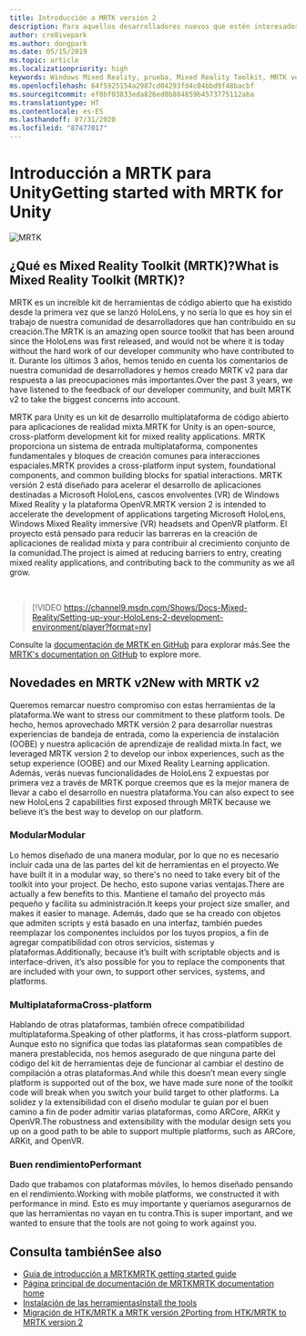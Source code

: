 ```yaml
---
title: Introducción a MRTK versión 2
description: Para aquellos desarrolladores nuevos que estén interesados en aprovechar MRTK
author: cre8ivepark
ms.author: dongpark
ms.date: 05/15/2019
ms.topic: article
ms.localizationpriority: high
keywords: Windows Mixed Reality, prueba, Mixed Reality Toolkit, MRTK versión 2, MRTK, herramientas, SDK, HoloLens, HoloLens 2
ms.openlocfilehash: 64f5925154a2987cd04293fd4c04bbd9f48bacbf
ms.sourcegitcommit: ef0bf03833eda826ed0b884859b4573775112aba
ms.translationtype: HT
ms.contentlocale: es-ES
ms.lasthandoff: 07/31/2020
ms.locfileid: "87477017"
---
```

# <a name="getting-started-with-mrtk-for-unity"></a><span data-ttu-id="fdd7f-104">Introducción a MRTK para Unity</span><span class="sxs-lookup"><span data-stu-id="fdd7f-104">Getting started with MRTK for Unity</span></span>
![MRTK](images/UX/MRTK_UX_Hero.png)

## <a name="what-is-mixed-reality-toolkit-mrtk"></a><span data-ttu-id="fdd7f-106">¿Qué es Mixed Reality Toolkit (MRTK)?</span><span class="sxs-lookup"><span data-stu-id="fdd7f-106">What is Mixed Reality Toolkit (MRTK)?</span></span>
<span data-ttu-id="fdd7f-107">MRTK es un increíble kit de herramientas de código abierto que ha existido desde la primera vez que se lanzó HoloLens, y no sería lo que es hoy sin el trabajo de nuestra comunidad de desarrolladores que han contribuido en su creación.</span><span class="sxs-lookup"><span data-stu-id="fdd7f-107">The MRTK is an amazing open source toolkit that has been around since the HoloLens was first released, and would not be where it is today without the hard work of our developer community who have contributed to it.</span></span> <span data-ttu-id="fdd7f-108">Durante los últimos 3 años, hemos tenido en cuenta los comentarios de nuestra comunidad de desarrolladores y hemos creado MRTK v2 para dar respuesta a las preocupaciones más importantes.</span><span class="sxs-lookup"><span data-stu-id="fdd7f-108">Over the past 3 years, we have listened to the feedback of our developer community, and built MRTK v2 to take the biggest concerns into account.</span></span>  

<span data-ttu-id="fdd7f-109">MRTK para Unity es un kit de desarrollo multiplataforma de código abierto para aplicaciones de realidad mixta.</span><span class="sxs-lookup"><span data-stu-id="fdd7f-109">MRTK for Unity is an open-source, cross-platform development kit for mixed reality applications.</span></span> <span data-ttu-id="fdd7f-110">MRTK proporciona un sistema de entrada multiplataforma, componentes fundamentales y bloques de creación comunes para interacciones espaciales.</span><span class="sxs-lookup"><span data-stu-id="fdd7f-110">MRTK provides a cross-platform input system, foundational components, and common building blocks for spatial interactions.</span></span> <span data-ttu-id="fdd7f-111">MRTK versión 2 está diseñado para acelerar el desarrollo de aplicaciones destinadas a Microsoft HoloLens, cascos envolventes (VR) de Windows Mixed Reality y la plataforma OpenVR.</span><span class="sxs-lookup"><span data-stu-id="fdd7f-111">MRTK version 2 is intended to accelerate the development of applications targeting Microsoft HoloLens, Windows Mixed Reality immersive (VR) headsets and OpenVR platform.</span></span> <span data-ttu-id="fdd7f-112">El proyecto está pensado para reducir las barreras en la creación de aplicaciones de realidad mixta y para contribuir al crecimiento conjunto de la comunidad.</span><span class="sxs-lookup"><span data-stu-id="fdd7f-112">The project is aimed at reducing barriers to entry, creating mixed reality applications, and contributing back to the community as we all grow.</span></span>

<br>

>[!VIDEO https://channel9.msdn.com/Shows/Docs-Mixed-Reality/Setting-up-your-HoloLens-2-development-environment/player?format=ny]

<span data-ttu-id="fdd7f-113">Consulte la [documentación de MRTK en GitHub](https://microsoft.github.io/MixedRealityToolkit-Unity/README.html) para explorar más.</span><span class="sxs-lookup"><span data-stu-id="fdd7f-113">See the [MRTK's documentation on GitHub](https://microsoft.github.io/MixedRealityToolkit-Unity/README.html) to explore more.</span></span>

## <a name="new-with-mrtk-v2"></a><span data-ttu-id="fdd7f-114">Novedades en MRTK v2</span><span class="sxs-lookup"><span data-stu-id="fdd7f-114">New with MRTK v2</span></span>
<span data-ttu-id="fdd7f-115">Queremos remarcar nuestro compromiso con estas herramientas de la plataforma.</span><span class="sxs-lookup"><span data-stu-id="fdd7f-115">We want to stress our commitment to these platform tools.</span></span>  <span data-ttu-id="fdd7f-116">De hecho, hemos aprovechado MRTK versión 2 para desarrollar nuestras experiencias de bandeja de entrada, como la experiencia de instalación (OOBE) y nuestra aplicación de aprendizaje de realidad mixta.</span><span class="sxs-lookup"><span data-stu-id="fdd7f-116">In fact, we leveraged MRTK version 2 to develop our inbox experiences, such as the setup experience (OOBE) and our Mixed Reality Learning application.</span></span>  <span data-ttu-id="fdd7f-117">Además, verás nuevas funcionalidades de HoloLens 2 expuestas por primera vez a través de MRTK porque creemos que es la mejor manera de llevar a cabo el desarrollo en nuestra plataforma.</span><span class="sxs-lookup"><span data-stu-id="fdd7f-117">You can also expect to see new HoloLens 2 capabilities first exposed through MRTK because we believe it’s the best way to develop on our platform.</span></span> 

### <a name="modular"></a><span data-ttu-id="fdd7f-118">Modular</span><span class="sxs-lookup"><span data-stu-id="fdd7f-118">Modular</span></span>
<span data-ttu-id="fdd7f-119">Lo hemos diseñado de una manera modular, por lo que no es necesario incluir cada una de las partes del kit de herramientas en el proyecto.</span><span class="sxs-lookup"><span data-stu-id="fdd7f-119">We have built it in a modular way, so there's no need to take every bit of the toolkit into your project.</span></span>  <span data-ttu-id="fdd7f-120">De hecho, esto supone varias ventajas.</span><span class="sxs-lookup"><span data-stu-id="fdd7f-120">There are actually a few benefits to this.</span></span>  <span data-ttu-id="fdd7f-121">Mantiene el tamaño del proyecto más pequeño y facilita su administración.</span><span class="sxs-lookup"><span data-stu-id="fdd7f-121">It keeps your project size smaller, and makes it easier to manage.</span></span>  <span data-ttu-id="fdd7f-122">Además, dado que se ha creado con objetos que admiten scripts y está basado en una interfaz, también puedes reemplazar los componentes incluidos por los tuyos propios, a fin de agregar compatibilidad con otros servicios, sistemas y plataformas.</span><span class="sxs-lookup"><span data-stu-id="fdd7f-122">Additionally, because it’s built with scriptable objects and is interface-driven, it’s also possible for you to replace the components that are included with your own, to support other services, systems, and platforms.</span></span>

### <a name="cross-platform"></a><span data-ttu-id="fdd7f-123">Multiplataforma</span><span class="sxs-lookup"><span data-stu-id="fdd7f-123">Cross-platform</span></span>
<span data-ttu-id="fdd7f-124">Hablando de otras plataformas, también ofrece compatibilidad multiplataforma.</span><span class="sxs-lookup"><span data-stu-id="fdd7f-124">Speaking of other platforms, it has cross-platform support.</span></span>  <span data-ttu-id="fdd7f-125">Aunque esto no significa que todas las plataformas sean compatibles de manera prestablecida, nos hemos asegurado de que ninguna parte del código del kit de herramientas deje de funcionar al cambiar el destino de compilación a otras plataformas.</span><span class="sxs-lookup"><span data-stu-id="fdd7f-125">And while this doesn’t mean every single platform is supported out of the box, we have made sure none of the toolkit code will break when you switch your build target to other platforms.</span></span>  <span data-ttu-id="fdd7f-126">La solidez y la extensibilidad con el diseño modular te guían por el buen camino a fin de poder admitir varias plataformas, como ARCore, ARKit y OpenVR.</span><span class="sxs-lookup"><span data-stu-id="fdd7f-126">The robustness and extensibility with the modular design sets you up on a good path to be able to support multiple platforms, such as ARCore, ARKit, and OpenVR.</span></span>

### <a name="performant"></a><span data-ttu-id="fdd7f-127">Buen rendimiento</span><span class="sxs-lookup"><span data-stu-id="fdd7f-127">Performant</span></span>
<span data-ttu-id="fdd7f-128">Dado que trabamos con plataformas móviles, lo hemos diseñado pensando en el rendimiento.</span><span class="sxs-lookup"><span data-stu-id="fdd7f-128">Working with mobile platforms, we constructed it with performance in mind.</span></span>  <span data-ttu-id="fdd7f-129">Esto es muy importante y queríamos asegurarnos de que las herramientas no vayan en tu contra.</span><span class="sxs-lookup"><span data-stu-id="fdd7f-129">This is super important, and we wanted to ensure that the tools are not going to work against you.</span></span>

## <a name="see-also"></a><span data-ttu-id="fdd7f-130">Consulta también</span><span class="sxs-lookup"><span data-stu-id="fdd7f-130">See also</span></span>
* [<span data-ttu-id="fdd7f-131">Guía de introducción a MRTK</span><span class="sxs-lookup"><span data-stu-id="fdd7f-131">MRTK getting started guide</span></span>](https://microsoft.github.io/MixedRealityToolkit-Unity/Documentation/GettingStartedWithTheMRTK.html)
* [<span data-ttu-id="fdd7f-132">Página principal de documentación de MRTK</span><span class="sxs-lookup"><span data-stu-id="fdd7f-132">MRTK documentation home</span></span>](https://microsoft.github.io/MixedRealityToolkit-Unity/README.html)
* [<span data-ttu-id="fdd7f-133">Instalación de las herramientas</span><span class="sxs-lookup"><span data-stu-id="fdd7f-133">Install the tools</span></span>](install-the-tools.md)
* [<span data-ttu-id="fdd7f-134">Migración de HTK/MRTK a MRTK versión 2</span><span class="sxs-lookup"><span data-stu-id="fdd7f-134">Porting from HTK/MRTK to MRTK version 2</span></span>](https://microsoft.github.io/MixedRealityToolkit-Unity/Documentation/HTKToMRTKPortingGuide.html)
